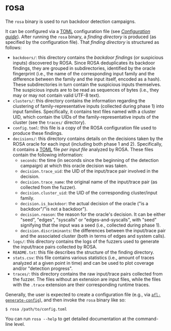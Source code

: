 # rosa
The `rosa` binary is used to run backdoor detection campaigns.

It can be configured via a [TOML](https://toml.io/en/) configuration file (see
[_Configuration guide_](../config_guide.md)). After running the `rosa` binary, a
_finding directory_ is produced (as specified by the configuration file). That
_finding directory_ is structured as follows:
- `backdoors/`: this directory contains the _backdoor findings_ (or suspicious inputs) discovered
  by ROSA. Since ROSA deduplicates its backdoor findings, they are grouped in subdirectories,
  identified by the oracle fingerprint (i.e., the name of the corresponding input family and the
  difference between the family and the input itself, encoded as a hash). These subdirectories in
  turn contain the suspicious inputs themselves. The suspicious inputs are to be read as sequences
  of bytes (i.e., they may or may not contain valid UTF-8 text).
- `clusters/`: this directory contains the information regarding the clustering of
  family-representative inputs (collected during phase 1) into input families. Specifically, it
  contains text files named with a cluster UID, which contain the UIDs of the family-representative
  inputs of the cluster (see the `traces/` directory).
- `config.toml`: this file is a copy of the ROSA configuration file used to produce these findings.
- `decisions/`: this directory contains details on the decisions taken by the ROSA oracle for each
  input (including both phase 1 and 2). Specifically, it contains a [TOML](https://toml.io/en/)
  file _per input file_ analyzed by ROSA. These files contain the following information:
  - `seconds`: the time (in seconds since the beginning of the detection campaign) at which this
    oracle decision was taken.
  - `decision.trace_uid`: the UID of the input/trace pair involved in the decision.
  - `decision.trace_name`: the original name of the input/trace pair (as collected from the
    fuzzer).
  - `decision.cluster_uid`: the UID of the corresponding cluster/input family.
  - `decision.is_backdoor`: the actual decision of the oracle ("is a backdoor"/"is not a
    backdoor").
  - `decision.reason`: the reason for the oracle's decision. It can be either "seed", "edges",
    "syscalls" or "edges-and-syscalls", with "seed" signifying that the input was a seed (i.e.,
    collected during phase 1).
  - `decision.discriminants`: the differences between the input/trace pair and the associated
    cluster (both in terms of edges and system calls).
- `logs/`: this directory contains the logs of the fuzzers used to generate the input/trace pairs
  collected by ROSA.
- `README.txt`: this file describes the structure of the finding directory.
- `stats.csv`: this file contains various statistics (i.e., amount of traces analyzed at a given
  point in time) and can be used to plot coverage and/or "detection progress".
- `traces/`: this directory contains the raw input/trace pairs collected from the fuzzer. The files
  without an extension are input files, while the files with the `.trace` extension are their
  corresponding runtime traces.

Generally, the user is expected to create a configuration file (e.g., via
[`afl-generate-config`](./afl_generate_config.md)), and then invoke the `rosa` binary like so:
```console
$ rosa /path/to/config.toml
```

You can run `rosa --help` to get detailed documentation at the command-line level.
